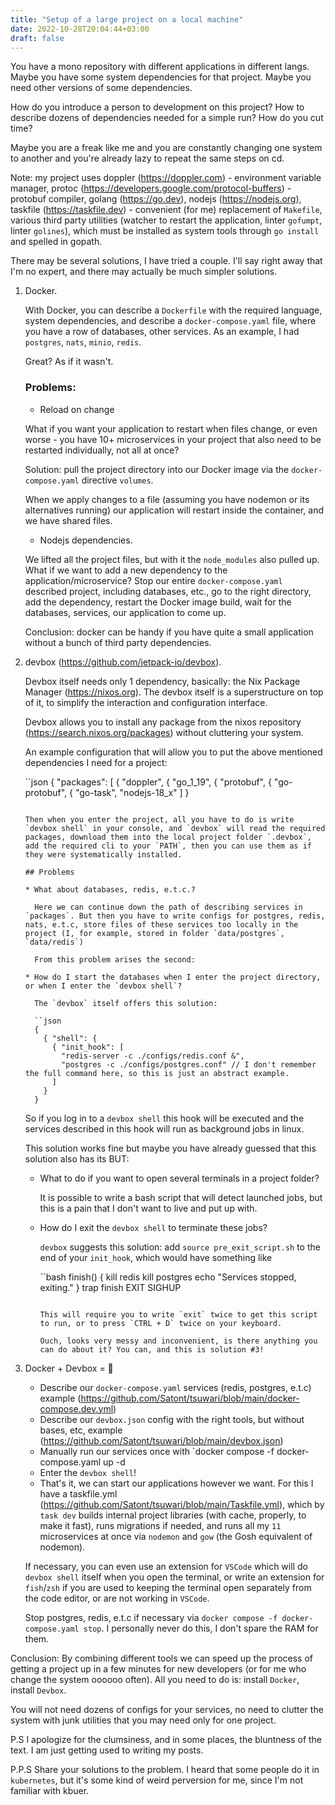 ```yaml
---
title: "Setup of a large project on a local machine"
date: 2022-10-28T20:04:44+03:00
draft: false
---
```


You have a mono repository with different applications in different langs. Maybe you have some system dependencies for that project. Maybe you need other versions of some dependencies.

How do you introduce a person to development on this project? How to describe dozens of dependencies needed for a simple run? How do you cut time?

Maybe you are a freak like me and you are constantly changing one system to another and you're already lazy to repeat the same steps on cd.

Note: my project uses doppler (https://doppler.com) - environment variable manager, protoc (https://developers.google.com/protocol-buffers) - protobuf compiler, golang (https://go.dev), nodejs (https://nodejs.org), taskfile (https://taskfile.dev) - convenient (for me) replacement of `Makefile`, various third party utilities (watcher to restart the application, linter `gofumpt`, linter `golines`), which must be installed as system tools through `go install` and spelled in gopath.

There may be several solutions, I have tried a couple. I'll say right away that I'm no expert, and there may actually be much simpler solutions.

1. Docker.

    With Docker, you can describe a `Dockerfile` with the required language, system dependencies, and describe a `docker-compose.yaml` file, where you have a row of databases, other services. As an example, I had `postgres`, `nats`, `minio`, `redis`.

    Great? As if it wasn't.

    ### Problems:

    * Reload on change
    
    What if you want your application to restart when files change, or even worse - you have 10+ microservices in your project that also need to be restarted individually, not all at once?

    Solution: pull the project directory into our Docker image via the `docker-compose.yaml` directive `volumes`.

    When we apply changes to a file (assuming you have nodemon or its alternatives running) our application will restart inside the container, and we have shared files.

    * Nodejs dependencies.

    We lifted all the project files, but with it the `node_modules` also pulled up. What if we want to add a new dependency to the application/microservice? Stop our entire `docker-compose.yaml` described project, including databases, etc., go to the right directory, add the dependency, restart the Docker image build, wait for the databases, services, our application to come up.

    Conclusion: docker can be handy if you have quite a small application without a bunch of third party dependencies.

2. devbox (https://github.com/jetpack-io/devbox).

    Devbox itself needs only 1 dependency, basically: the Nix Package Manager (https://nixos.org). The devbox itself is a superstructure on top of it, to simplify the interaction and configuration interface.

    Devbox allows you to install any package from the nixos repository (https://search.nixos.org/packages) without cluttering your system. 

    An example configuration that will allow you to put the above mentioned dependencies I need for a project: 

    ``json
    {
      "packages": [
        { "doppler",
        { "go_1_19",
        { "protobuf",
        { "go-protobuf",
        { "go-task",
        "nodejs-18_x"
      ]
    }
    ```

    Then when you enter the project, all you have to do is write `devbox shell` in your console, and `devbox` will read the required packages, download them into the local project folder `.devbox`, add the required cli to your `PATH`, then you can use them as if they were systematically installed.

    ## Problems

    * What about databases, redis, e.t.c.?

      Here we can continue down the path of describing services in `packages`. But then you have to write configs for postgres, redis, nats, e.t.c, store files of these services too locally in the project (I, for example, stored in folder `data/postgres`, `data/redis`)

      From this problem arises the second:

    * How do I start the databases when I enter the project directory, or when I enter the `devbox shell`?

      The `devbox` itself offers this solution:

      ``json
      {
        { "shell": {
          { "init_hook": [
            "redis-server -c ./configs/redis.conf &",
            "postgres -c ./configs/postgres.conf" // I don't remember the full command here, so this is just an abstract example.
          ]
        }
      }
      ```

      So if you log in to a `devbox shell` this hook will be executed and the services described in this hook will run as background jobs in linux. 

      This solution works fine but maybe you have already guessed that this solution also has its BUT:

    * What to do if you want to open several terminals in a project folder?

      It is possible to write a bash script that will detect launched jobs, but this is a pain that I don't want to live and put up with.

    * How do I exit the `devbox shell` to terminate these jobs?

      `devbox` suggests this solution: add `source pre_exit_script.sh` to the end of your `init_hook`, which would have something like

       ``bash
      finish()
      {
        kill redis
        kill postgres
        echo "Services stopped, exiting."
      }
      trap finish EXIT SIGHUP
      ```

      This will require you to write `exit` twice to get this script to run, or to press `CTRL + D` twice on your keyboard.

      Ouch, looks very messy and inconvenient, is there anything you can do about it? You can, and this is solution #3!

3. Docker + Devbox = 🥰

    * Describe our `docker-compose.yaml` services (redis, postgres, e.t.c) example (https://github.com/Satont/tsuwari/blob/main/docker-compose.dev.yml)
    * Describe our `devbox.json` config with the right tools, but without bases, etc, example (https://github.com/Satont/tsuwari/blob/main/devbox.json)
    * Manually run our services once with `docker compose -f docker-compose.yaml up -d
    * Enter the `devbox shell`!
    * That's it, we can start our applications however we want. 
    For this I have a taskfile.yml (https://github.com/Satont/tsuwari/blob/main/Taskfile.yml), which by `task dev` builds internal project libraries (with cache, properly, to make it fast), runs migrations if needed, and runs all my `11` microservices at once via `nodemon` and `gow` (the Gosh equivalent of nodemon).

    If necessary, you can even use an extension for `VSCode` which will do `devbox shell` itself when you open the terminal, or write an extension for `fish`/`zsh` if you are used to keeping the terminal open separately from the code editor, or are not working in `VSCode`.

    Stop postgres, redis, e.t.c if necessary via `docker compose -f docker-compose.yaml stop`. I personally never do this, I don't spare the RAM for them.


Conclusion: By combining different tools we can speed up the process of getting a project up in a few minutes for new developers (or for me who change the system oooooo often). All you need to do is: install `Docker`, install `Devbox`.

You will not need dozens of configs for your services, no need to clutter the system with junk utilities that you may need only for one project.

P.S I apologize for the clumsiness, and in some places, the bluntness of the text. I am just getting used to writing my posts.

P.P.S Share your solutions to the problem. I heard that some people do it in `kubernetes`, but it's some kind of weird perversion for me, since I'm not familiar with kbuer.
